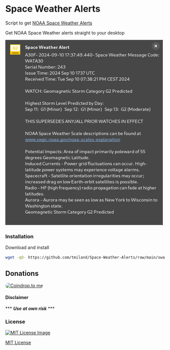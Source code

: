 # Space Weather Alerts
 
Script to get [NOAA Space Weather Alerts](https://www.swpc.noaa.gov/products/alerts-watches-and-warnings)

Get NOAA Space Weather alerts straight to your desktop

<a href="https://raw.githubusercontent.com/tmiland/Space-Weather-Alerts/main/assets/desktop_alert.png">![desktop_alert_full](https://raw.githubusercontent.com/tmiland/Space-Weather-Alerts/main/assets/desktop_alert.png)</a>

### Installation

Download and install

```bash
wget -qO- https://github.com/tmiland/Space-Weather-Alerts/raw/main/swa.sh | bash -s -- -i
```

## Donations
<a href="https://coindrop.to/tmiland" target="_blank"><img src="https://coindrop.to/embed-button.png" style="border-radius: 10px; height: 57px !important;width: 229px !important;" alt="Coindrop.to me"></img></a>

#### Disclaimer 

*** ***Use at own risk*** ***

### License

[![MIT License Image](https://upload.wikimedia.org/wikipedia/commons/thumb/0/0c/MIT_logo.svg/220px-MIT_logo.svg.png)](https://github.com/tmiland/Space-Weather-Alerts/blob/master/LICENSE)

[MIT License](https://github.com/tmiland/bible.sh/blob/master/LICENSE)